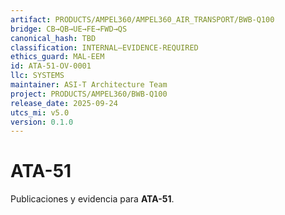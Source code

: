 ```yaml
---
artifact: PRODUCTS/AMPEL360/AMPEL360_AIR_TRANSPORT/BWB-Q100
bridge: CB→QB→UE→FE→FWD→QS
canonical_hash: TBD
classification: INTERNAL–EVIDENCE-REQUIRED
ethics_guard: MAL-EEM
id: ATA-51-OV-0001
llc: SYSTEMS
maintainer: ASI-T Architecture Team
project: PRODUCTS/AMPEL360/BWB-Q100
release_date: 2025-09-24
utcs_mi: v5.0
version: 0.1.0
---
```

# ATA-51

Publicaciones y evidencia para **ATA-51**.
